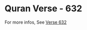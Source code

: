 # Quran Verse - 632 

For more infos, See [Verse 632](https://www.quranbookk.com/quran/search?q=632)